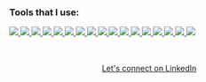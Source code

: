 <h3>Tools that I use:</h3>

<div>
<a href="https://github.com/ahmadullahmukhlis">
 <img  src="https://readme-components.vercel.app/api?component=logo&fill=black&logo=react&animation=spin&svgfill=15d8fe">  
</a>
 <a href="https://github.com/ahmadullahmukhlis">
 <img  src="https://readme-components.vercel.app/api?component=logo&fill=black&logo=redux&animation=spin&svgfill=15d8fe">  
</a>
<a href="https://github.com/ahmadullahmukhlis">
<img  src="https://readme-components.vercel.app/api?component=logo&fill=black&logo=javascript&svgfill=f6df1c">
</a>

<a href="https://github.com/ahmadullahmukhlis">
<img  src="https://readme-components.vercel.app/api?component=logo&fill=black&logo=tailwindcss&svgfill=38bdf8">  
</a>

 <a href="https://github.com/ahmadullahmukhlis">
<img  src="https://readme-components.vercel.app/api?component=logo&fill=black&logo=sass&svgfill=cd6799">
</a>

 <a href="https://github.com/ahmadullahmukhlis">
 <img  src="https://readme-components.vercel.app/api?component=logo&fill=black&logo=bootstrap&svgfill=7e12f9">
</a>

<a href="https://github.com/ahmadullahmukhlis">
<img  src="https://readme-components.vercel.app/api?component=logo&fill=black&logo=css3&svgfill=264ee4">
</a>

 <a href="https://github.com/ahmadullahmukhlis">
<img  src="https://readme-components.vercel.app/api?component=logo&fill=black&logo=html5&svgfill=e34f26">
</a>

<a href="https://github.com/ahmadullahmukhlis">
<img  src="https://readme-components.vercel.app/api?component=logo&fill=black&logo=git&svgfill=f05133">
</a>

<a href="https://github.com/ahmadullahmukhlis">
<img  src="https://readme-components.vercel.app/api?component=logo&fill=black&logo=github">
</a>
<a href="https://github.com/ahmadullahmukhlis">
<img  src="https://readme-components.vercel.app/api?component=logo&fill=black&logo=wordpress&svgfill=21759b">
</a>
<a href="https://github.com/ahmadullahmukhlis">
<img  src="https://readme-components.vercel.app/api?component=logo&fill=black&logo=mysql">
</a>
<a href="https://github.com/ahmadullahmukhlis">
<img  src="https://readme-components.vercel.app/api?component=logo&fill=black&logo=vue.js&svgfill=41b883">
</a>
<a href="https://github.com/ahmadullahmukhlis">
<img  src="https://readme-components.vercel.app/api?component=logo&fill=black&logo=jquery&svgfill=21609b">
</a>
<a href="https://github.com/ahmadullahmukhlis">
<img  src="https://readme-components.vercel.app/api?component=logo&fill=black&logo=php&svgfill=777bb3">
</a>
<a href="https://github.com/ahmadullahmukhlis">
<img  src="https://readme-components.vercel.app/api?component=logo&fill=black&logo=laravel&svgfill=ef3b2d">
</a>
<a href="https://github.com/ahmadullahmukhlis">
<img  src="https://readme-components.vercel.app/api?component=logo&fill=black&logo=figma">
</a>
</div>
<br /><br />

<p align="center"><a class="libutton" href="https://www.linkedin.com/in/ahmadullahmukhlis/" target="_blank">Let's connect on LinkedIn</a></p>
